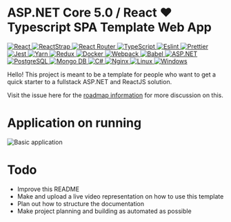 # ASP.NET Core 5.0 / React :heart: Typescript SPA Template Web App

<p align="left">
 <a href="#">
<img alt="React" src="https://img.shields.io/badge/React-React?&style=for-the-badge&logo=react&logoColor=000&color=61DAFB"/>
<img alt="ReactStrap" src="https://img.shields.io/badge/ReactStrap-ReactStrap?&style=for-the-badge&logo=bootstrap&logoColor=000&color=7952B3"/>   
<img alt="React Router" src="https://img.shields.io/badge/React%20Router-React%20Router?&style=for-the-badge&logo=react%20router&logoColor=fff&color=CA4245"/>
<img alt="TypeScript" src="https://img.shields.io/badge/Typescript-Typescript?&style=for-the-badge&logo=typescript&logoColor=fff&color=3178C6"/>
<img alt="Eslint" src="https://img.shields.io/badge/ESlint-ESlint?&style=for-the-badge&logo=eslint&logoColor=fff&color=4B32C3"/>
<img alt="Prettier" src="https://img.shields.io/badge/Prettier-Prettier?&style=for-the-badge&logo=prettier&logoColor=000&color=F7B93E"/>   
<img alt="Jest" src="https://img.shields.io/badge/Jest-Jest?&style=for-the-badge&logo=jest&logoColor=fff&color=C21325"/>
<img alt="Yarn" src="https://img.shields.io/badge/Yarn-Yarn?&style=for-the-badge&logo=yarn&logoColor=fff&color=2C8EBB"/>
<img alt="Redux" src="https://img.shields.io/badge/Redux-Redux?&style=for-the-badge&logo=redux&logoColor=fff&color=764ABC"/>   
<img alt="Docker" src="https://img.shields.io/badge/Docker-Docker?&style=for-the-badge&logo=docker&logoColor=fff&color=2496ED"/>
<img alt="Webpack" src="https://img.shields.io/badge/Webpack-Webpack?&style=for-the-badge&logo=webpack&logoColor=000&color=8DD6F9"/>
<img alt="Babel" src="https://img.shields.io/badge/Babel-Babel?&style=for-the-badge&logo=babel&logoColor=000&color=F9DC3E"/>
<img alt='ASP.NET' src="https://img.shields.io/badge/ASPNET-ASPNET?style=for-the-badge&logo=.net&color=5C2D91"/> 
<img alt='PostgreSQL' src="https://img.shields.io/badge/PostgreSQL-PostgreSQL?style=for-the-badge&logo=postgresql&color=336791"/>
<img alt='Mongo DB' src="https://img.shields.io/badge/MongoDB-MongoDB?style=for-the-badge&logo=mongodb&logoColor=fff&color=47A248"/> 
<img alt="C#" src="https://img.shields.io/badge/c%23%20-%23239120.svg?&style=for-the-badge&logo=c-sharp&logoColor=white"/>
<img alt="Nginx" src="https://img.shields.io/badge/nginx%20-%23009639.svg?&style=for-the-badge&logo=nginx&logoColor=white"/>
<img alt="Linux" src="https://img.shields.io/badge/Linux-Linux?style=for-the-badge&logo=linux&logoColor=000&color=FCC624"/>
<img alt="Windows" src="https://img.shields.io/badge/Windows-Windows?style=for-the-badge&logo=windows&logoColor=white&color=0078D6" />   
  </a>
</p>

Hello! This project is meant to be a template for people who want to get a quick starter to a fullstack ASP.NET and ReactJS solution.

Visit the issue here for the [roadmap information](https://github.com/Rubix982/ASP.NET-ReactJS-Template/issues/2) for more discussion on this.

# Application on running

![Basic application](https://res.cloudinary.com/fast-nuces/image/upload/v1612180730/Screenshot_20210201_164357_kqfypk.png)

# Todo

- Improve this README
- Make and upload a live video representation on how to use this template
- Plan out how to structure the documentation
- Make project planning and building as automated as possible
